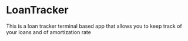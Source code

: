 # LoanTracker
This is a loan tracker terminal based app that allows you to keep track of your loans and of amortization rate
